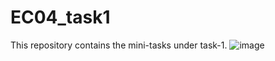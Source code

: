 # EC04_task1
This repository contains the mini-tasks under task-1.
![image](https://user-images.githubusercontent.com/84672305/121322265-74c8e900-c92c-11eb-9722-bc7a248e710c.png)

